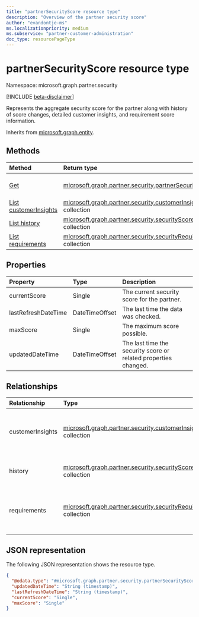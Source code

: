 ```yaml
---
title: "partnerSecurityScore resource type"
description: "Overview of the partner security score"
author: "evandontje-ms"
ms.localizationpriority: medium
ms.subservice: "partner-customer-administration"
doc_type: resourcePageType
---
```


# partnerSecurityScore resource type

Namespace: microsoft.graph.partner.security

[!INCLUDE [beta-disclaimer](../../includes/beta-disclaimer.md)]

Represents the aggregate security score for the partner along with history of score changes, detailed customer insights, and requirement score information.

Inherits from [microsoft.graph.entity](../resources/entity.md).

## Methods
|Method|Return type|Description|
|:---|:---|:---|
|[Get](../api/partner-security-partnersecurityscore-get.md)|[microsoft.graph.partner.security.partnerSecurityScore](../resources/partner-security-partnersecurityscore.md)|Read the properties and relationships of a [microsoft.graph.partner.security.partnerSecurityScore](../resources/partner-security-partnersecurityscore.md) object.|
|[List customerInsights](../api/partner-security-partnersecurityscore-list-customerinsights.md)|[microsoft.graph.partner.security.customerInsight](../resources/partner-security-customerinsight.md) collection|Get the customerInsight resources from the customerInsights navigation property.|
|[List history](../api/partner-security-partnersecurityscore-list-history.md)|[microsoft.graph.partner.security.securityScoreHistory](../resources/partner-security-securityscorehistory.md) collection|Get the securityScoreHistory resources from the history navigation property.|
|[List requirements](../api/partner-security-partnersecurityscore-list-requirements.md)|[microsoft.graph.partner.security.securityRequirement](../resources/partner-security-securityrequirement.md) collection|Get the securityRequirement resources from the requirements navigation property.|

## Properties
|Property|Type|Description|
|:---|:---|:---|
|currentScore|Single|The current security score for the partner.|
|lastRefreshDateTime|DateTimeOffset|The last time the data was checked.|
|maxScore|Single|The maximum score possible.|
|updatedDateTime|DateTimeOffset|The last time the security score or related properties changed.|

## Relationships
|Relationship|Type|Description|
|:---|:---|:---|
|customerInsights|[microsoft.graph.partner.security.customerInsight](../resources/partner-security-customerinsight.md) collection|Contains customer specific information for certain requirements.|
|history|[microsoft.graph.partner.security.securityScoreHistory](../resources/partner-security-securityscorehistory.md) collection|Contains a list of recent score changes.|
|requirements|[microsoft.graph.partner.security.securityRequirement](../resources/partner-security-securityrequirement.md) collection|Contains the list of security requirements that make up the score.|

## JSON representation
The following JSON representation shows the resource type.
<!-- {
  "blockType": "resource",
  "keyProperty": "id",
  "@odata.type": "microsoft.graph.partner.security.partnerSecurityScore",
  "baseType": "microsoft.graph.entity",
  "openType": false
}
-->
``` json
{
  "@odata.type": "#microsoft.graph.partner.security.partnerSecurityScore",
  "updatedDateTime": "String (timestamp)",
  "lastRefreshDateTime": "String (timestamp)",
  "currentScore": "Single",
  "maxScore": "Single"
}
```

